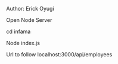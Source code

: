 Author: Erick Oyugi

Open Node Server

cd infama 
 
Node index.js

Url to follow localhost:3000/api/employees